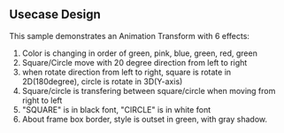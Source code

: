 ## Usecase Design

This sample demonstrates an Animation Transform with 6 effects:
  1. Color is changing in order of green, pink, blue, green, red, green
  2. Square/Circle move with 20 degree direction from left to right
  3. when rotate direction from left to right, square is rotate in 2D(180degree), circle is rotate in 3D(Y-axis)
  4. Square/circle is transfering between square/circle when moving from right to left
  5. "SQUARE" is in black font, "CIRCLE" is in white font
  6. About frame box border, style is outset in green, with gray shadow. 
